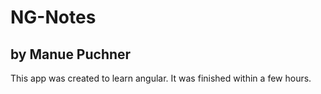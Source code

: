 # NG-Notes
## by Manue Puchner

This app was created to learn angular. It was finished within a few hours.
